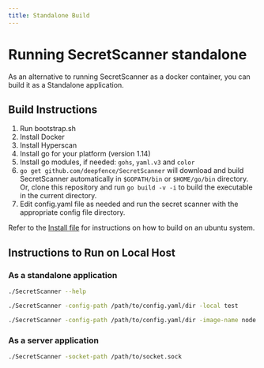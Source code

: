 ```yaml
---
title: Standalone Build
---
```


# Running SecretScanner standalone


As an alternative to running SecretScanner as a docker container, you can build it as a Standalone application.


## Build Instructions

1. Run bootstrap.sh
1. Install Docker
1. Install Hyperscan
1. Install go for your platform (version 1.14)
1. Install go modules, if needed: `gohs`, `yaml.v3` and `color`
1. `go get github.com/deepfence/SecretScanner` will download and build SecretScanner automatically in `$GOPATH/bin` or `$HOME/go/bin` directory. Or, clone this repository and run `go build -v -i` to build the executable in the current directory.
1. Edit config.yaml file as needed and run the secret scanner with the appropriate config file directory.

Refer to the [Install file](https://github.com/deepfence/SecretScanner/blob/master/Install.Ubuntu) for instructions on how to build on an ubuntu system.

## Instructions to Run on Local Host

### As a standalone application

```bash
./SecretScanner --help

./SecretScanner -config-path /path/to/config.yaml/dir -local test

./SecretScanner -config-path /path/to/config.yaml/dir -image-name node:8.11
```

### As a server application
```bash
./SecretScanner -socket-path /path/to/socket.sock
```
